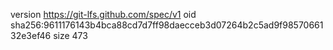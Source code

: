 version https://git-lfs.github.com/spec/v1
oid sha256:9611176143b4bca88cd7d7ff98daecceb3d07264b2c5ad9f9857066132e3ef46
size 473
